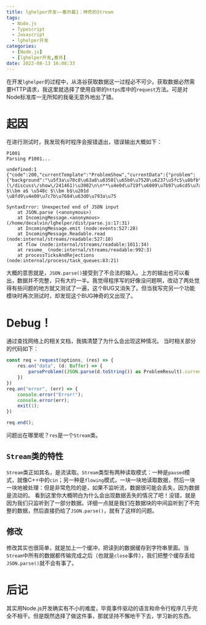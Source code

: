 ```yaml
---
title: lghelper开发——番外篇1：神奇的Stream
tags:
  - Node.js
  - Typescript
  - Javascript
  - lghelper开发
categories:
  - [Node.js]
  - [lghelper开发,番外]
date: 2022-08-13 16:08:33
---
```


在开发`lghelper`的过程中，从洛谷获取数据这一过程必不可少。获取数据必然需要HTTP请求，我这里就选择了使用自带的`https`库中的`request`方法。可是对Node标准库一无所知的我毫无意外地出了错。

<!-- more-->

# 起因
在进行测试时，我发现有时程序会报错退出，错误输出大概如下：
```plaintext
P1001
Parsing P1001...

undefined:1
{"code":200,"currentTemplate":"ProblemShow","currentData":{"problem":{"background":"\u5f3a\u70c8\u63a8\u8350[\u65b0\u7528\u6237\u5fc5\u8bfb\u5e16](\/discuss\/show\/241461)\u3002\n\n**\u4e0d\u719f\u6089\u7b97\u6cd5\u7ade\u8d5b\u7684\u9009\u624b\u8bf7\u770b\u8fd9\u91cc\uff1a**\n\n\u7b97\u6cd5\u7ade\u8d5b\u4e2d\u8981\u6c42\u7684\u8f93\u51fa\u683c\u5f0f\u4e2d\uff0c**\u4e0d\u80fd\u6709\u591a\u4f59\u7684\u5185\u5bb9**\uff0c**\u8fd9\u4e5f\u5305\u62ec\u4e86\u201c\u8bf7\u8f93\u5165\u6574\u6570 $\\bm a$ \u548c $\\bm b$\u201d \u8fd9\u4e00\u7c7b\u7684\u63d0\u793a\u75

SyntaxError: Unexpected end of JSON input
    at JSON.parse (<anonymous>)
    at IncomingMessage.<anonymous> (/home/decalvin/lghelper/dist/parse.js:17:31)
    at IncomingMessage.emit (node:events:527:28)
    at IncomingMessage.Readable.read (node:internal/streams/readable:527:10)
    at flow (node:internal/streams/readable:1011:34)
    at resume_ (node:internal/streams/readable:992:3)
    at processTicksAndRejections (node:internal/process/task_queues:83:21)
```

大概的意思就是，`JSON.parse()`接受到了不合法的输入。上方的输出也可以看出，数据并不完整，只有大约一半。我觉得程序写的好像没问题啊，改动了两处觉得有些问题的地方就又测试了一遍，这个BUG又消失了。但当我写完另一个功能模块时再次测试时，却发现这个BUG神奇的又出现了。
# Debug！
通过查找网络上的相关文档，我搞清楚了为什么会出现这种情况。
当时相关部分的代码如下：
```ts
const req = request(options, (res) => {
	res.on("data", (d: Buffer) => {
		parseProblem((JSON.parse(d.toString()) as ProblemResult).currentData.problem);
	})
})
req.on("error", (err) => {
	console.error("Error!");
	console.error(err);
	exit(1);
})

req.end();
```
问题出在哪里呢？`res`是一个`Stream`类。
## `Stream`类的特性
`Stream`类正如其名，是流读取。`Stream`类型有两种读取模式：一种是`paused`模式，就像C++中的`cin`；另一种是`flowing`模式，一块一块地读取数据，然后一块一块地被处理：但是非常危险的是，如果不监听流，数据很可能会丢失，因为数据是流动的。
看到这里你大概明白为什么会出现数据丢失的情况了吧！没错，就是因为我们只监听到了一部分数据。详细一点就是我们在数据块的中间监听到了不完整的数据，然后直接扔给了`JSON.parse()`，就有了这样的问题。
## 修改
修改其实也很简单，就是加上一个缓冲，把读到的数据缓存到字符串里面。当`Stream`中所有的数据都传输完成之后（也就是`close`事件），我们把整个缓存丢给`JSON.parse()`就不会有事了。
# 后记
其实用Node.js开发确实有不小的难度，毕竟事件驱动的语言和命令行程序几乎完全不相干。但是既然选择了做这件事，那就坚持不懈地干下去，学习新的东西。